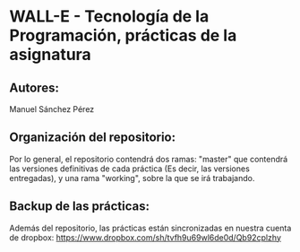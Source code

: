 WALL-E  - Tecnología de la Programación, prácticas de la asignatura
===================================================================

Autores:
--------

Manuel Sánchez Pérez

Organización del repositorio:
-----------------------------

Por lo general, el repositorio contendrá dos ramas: "master" que contendrá las versiones definitivas de cada práctica (Es decir, las versiones entregadas), y una rama
"working", sobre la que se irá trabajando.

Backup de las prácticas:
------------------------

Además del repositorio, las prácticas están sincronizadas en nuestra cuenta de dropbox: https://www.dropbox.com/sh/tvfh9u69wl6de0d/Qb92cplzhy
